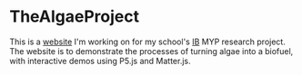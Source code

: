 # TheAlgaeProject
This is a [website](http://http://www.thealgaeproject.com) I'm working on for my school's [IB](http://http://www.ibo.org) MYP research project. The website is to demonstrate the processes 
of turning algae into a biofuel, with interactive demos using P5.js and Matter.js.
